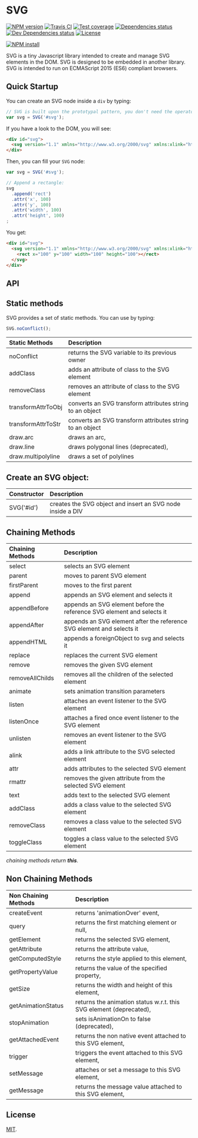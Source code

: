 # SVG

[![NPM version][npm-image]][npm-url]
[![Travis CI][travis-image]][travis-url]
[![Test coverage][coveralls-image]][coveralls-url]
[![Dependencies status][dependencies-image]][dependencies-url]
[![Dev Dependencies status][devdependencies-image]][devdependencies-url]
[![License][license-image]](LICENSE.md)
<!--- [![node version][node-image]][node-url] -->

[![NPM install][npm-install-image]][npm-install-url]

SVG is a tiny Javascript library intended to create and manage SVG elements in the DOM. SVG is designed to be embedded in another library. SVG is intended to run on ECMAScript 2015 (ES6) compliant browsers.


## Quick Startup

You can create an SVG node inside a `div` by typing:

```javascript
// SVG is built upon the prototypal pattern, you don't need the operator 'new'.
var svg = SVG('#svg');
```

If you have a look to the DOM, you will see:

```html
<div id="svg">
  <svg version="1.1" xmlns="http://www.w3.org/2000/svg" xmlns:xlink="http://www.w3.org/1999/xlink"></svg>
</div>
```

Then, you can fill your `SVG` node:

```Javascript
var svg = SVG('#svg');

// Append a rectangle:
svg
  .append('rect')
  .attr('x', 100)
  .attr('y', 100)
  .attr('width', 100)
  .attr('height', 100)
;
```

You get:

```html
<div id="svg">
  <svg version="1.1" xmlns="http://www.w3.org/2000/svg" xmlns:xlink="http://www.w3.org/1999/xlink">
    <rect x="100" y="100" width="100" height="100"></rect>
  </svg>
</div>
```


## API

## Static methods

SVG provides a set of static methods. You can use by typing:

```javascript
SVG.noConflict();
```

| Static Methods       | Description |
|:---------------------|:------------|
| noConflict           | returns the SVG variable to its previous owner |
| addClass             | adds an attribute of class to the SVG element |
| removeClass          | removes an attribute of class to the SVG element |
| transformAttrToObj   | converts an SVG transform attributes string to an object |
| transformAttrToStr   | converts an SVG transform attributes string to an object |
| draw.arc             | draws an arc, |
| draw.line            | draws polygonal lines (deprecated), |
| draw.multipolyline   | draws a set of polylines |



## Create an SVG object:

| Constructor | Description |
|:------------|:------------|
| SVG('#id') | creates the SVG object and insert an SVG node inside a DIV |


## Chaining Methods

| Chaining Methods  | Description |
|:------------------|:------------|
| select            | selects an SVG element |
| parent            | moves to parent SVG element |
| firstParent       | moves to the first parent |
| append            | appends an SVG element and selects it |
| appendBefore      | appends an SVG element before the reference SVG element and selects it |
| appendAfter       | appends an SVG element after the reference SVG element and selects it |
| appendHTML        | appends a foreignObject to svg and selects it |
| replace           | replaces the current SVG element |
| remove            | removes the given SVG element |
| removeAllChilds   | removes all the children of the selected element |
| animate           | sets animation transition parameters |
| listen            | attaches an event listener to the SVG element |
| listenOnce        | attaches a fired once event listener to the SVG element |
| unlisten          | removes an event listener to the SVG element |
| alink             | adds a link attribute to the SVG selected element |
| attr              | adds attributes to the selected SVG element |
| rmattr            | removes the given attribute from the selected SVG element |
| text              | adds text to the selected SVG element |
| addClass          | adds a class value to the selected SVG element |
| removeClass       | removes a class value to the selected SVG element |
| toggleClass       | toggles a class value to the selected SVG element |

*chaining methods return **this***.


## Non Chaining Methods

| Non Chaining Methods  | Description |
|:----------------------|:------------|
|  createEvent          | returns 'animationOver' event, |
|  query                | returns the first matching element or null, |
|  getElement           | returns the selected SVG element, |
|  getAttribute         | returns the attribute value, |
|  getComputedStyle     | returns the style applied to this element, |
|  getPropertyValue     | returns the value of the specified property, |
|  getSize              | returns the width and height of this element, |
|  getAnimationStatus   | returns the animation status w.r.t. this SVG element (deprecated), |
|  stopAnimation        | sets isAnimationOn to false (deprecated), |
|  getAttachedEvent     | returns the non native event attached to this SVG element, |
|  trigger              | triggers the event attached to this SVG element, |
|  setMessage           | attaches or set a message to this SVG element, |
|  getMessage           | returns the message value attached to this SVG element, |


## License

[MIT](LICENSE.md).

<!--- URls -->

[npm-image]: https://img.shields.io/npm/v/@mobilabs/svg.svg?style=flat-square
[npm-install-image]: https://nodei.co/npm/@mobilabs/svg.png?compact=true
[node-image]: https://img.shields.io/badge/node.js-%3E=_0.10-green.svg?style=flat-square
[download-image]: https://img.shields.io/npm/dm/@mobilabs/svg.svg?style=flat-square
[travis-image]: https://img.shields.io/travis/jclo/svg.svg?style=flat-square
[coveralls-image]: https://img.shields.io/coveralls/jclo/svg/master.svg?style=flat-square
[dependencies-image]: https://david-dm.org/jclo/svg/status.svg?theme=shields.io
[devdependencies-image]: https://david-dm.org/jclo/svg/dev-status.svg?theme=shields.io
[license-image]: https://img.shields.io/npm/l/@mobilabs/svg.svg?style=flat-square

[npm-url]: https://www.npmjs.com/package/@mobilabs/svg
[npm-install-url]: https://nodei.co/npm/@mobilabs/svg
[node-url]: http://nodejs.org/download
[download-url]: https://www.npmjs.com/package/@mobilabs/svg
[travis-url]: https://travis-ci.org/jclo/svg
[coveralls-url]: https://coveralls.io/github/jclo/svg?branch=master
[dependencies-url]: https://david-dm.org/jclo/svg
[devdependencies-url]: https://david-dm.org/jclo/svg?type=dev
[license-url]: http://opensource.org/licenses/MIT
